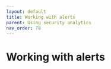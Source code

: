 ```yaml
---
layout: default
title: Working with alerts
parent: Using security analytics
nav_order: 70
---
```


# Working with alerts

